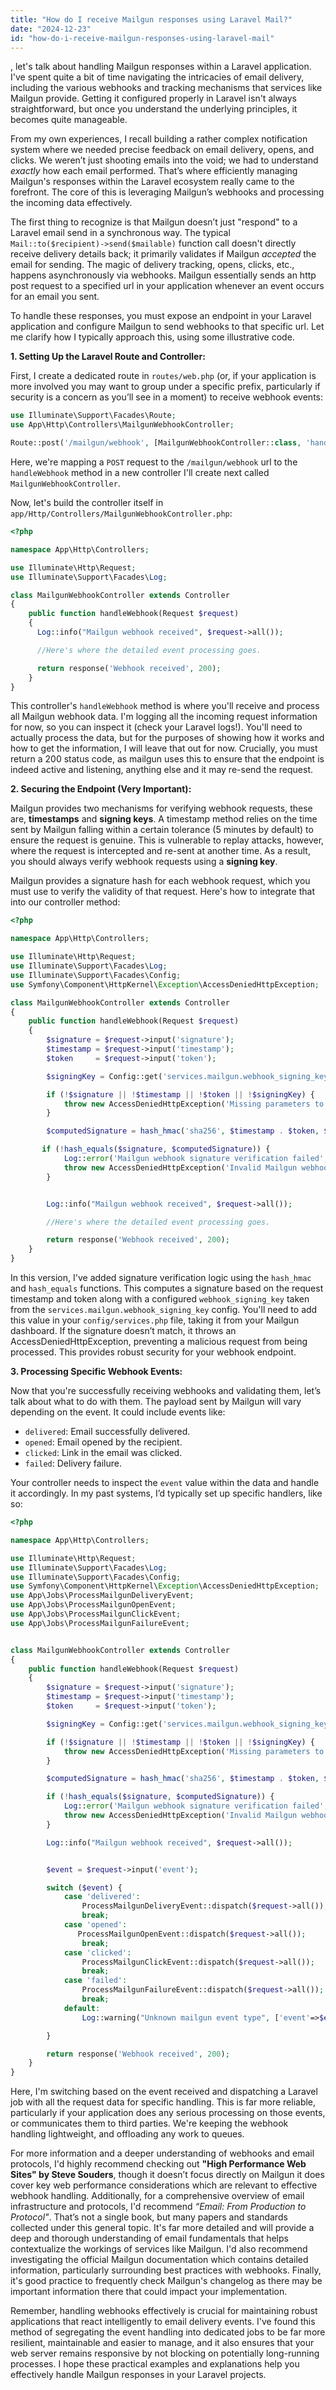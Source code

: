 ```yaml
---
title: "How do I receive Mailgun responses using Laravel Mail?"
date: "2024-12-23"
id: "how-do-i-receive-mailgun-responses-using-laravel-mail"
---
```


, let's talk about handling Mailgun responses within a Laravel application. I've spent quite a bit of time navigating the intricacies of email delivery, including the various webhooks and tracking mechanisms that services like Mailgun provide. Getting it configured properly in Laravel isn't always straightforward, but once you understand the underlying principles, it becomes quite manageable.

From my own experiences, I recall building a rather complex notification system where we needed precise feedback on email delivery, opens, and clicks. We weren’t just shooting emails into the void; we had to understand *exactly* how each email performed. That’s where efficiently managing Mailgun's responses within the Laravel ecosystem really came to the forefront. The core of this is leveraging Mailgun’s webhooks and processing the incoming data effectively.

The first thing to recognize is that Mailgun doesn’t just "respond" to a Laravel email send in a synchronous way. The typical `Mail::to($recipient)->send($mailable)` function call doesn't directly receive delivery details back; it primarily validates if Mailgun *accepted* the email for sending. The magic of delivery tracking, opens, clicks, etc., happens asynchronously via webhooks. Mailgun essentially sends an http post request to a specified url in your application whenever an event occurs for an email you sent.

To handle these responses, you must expose an endpoint in your Laravel application and configure Mailgun to send webhooks to that specific url. Let me clarify how I typically approach this, using some illustrative code.

**1. Setting Up the Laravel Route and Controller:**

First, I create a dedicated route in `routes/web.php` (or, if your application is more involved you may want to group under a specific prefix, particularly if security is a concern as you’ll see in a moment) to receive webhook events:

```php
use Illuminate\Support\Facades\Route;
use App\Http\Controllers\MailgunWebhookController;

Route::post('/mailgun/webhook', [MailgunWebhookController::class, 'handleWebhook']);
```

Here, we're mapping a `POST` request to the `/mailgun/webhook` url to the `handleWebhook` method in a new controller I'll create next called `MailgunWebhookController`.

Now, let's build the controller itself in `app/Http/Controllers/MailgunWebhookController.php`:

```php
<?php

namespace App\Http\Controllers;

use Illuminate\Http\Request;
use Illuminate\Support\Facades\Log;

class MailgunWebhookController extends Controller
{
    public function handleWebhook(Request $request)
    {
      Log::info("Mailgun webhook received", $request->all());

      //Here's where the detailed event processing goes.

      return response('Webhook received', 200);
    }
}
```

This controller's `handleWebhook` method is where you'll receive and process all Mailgun webhook data. I'm logging all the incoming request information for now, so you can inspect it (check your Laravel logs!). You'll need to actually process the data, but for the purposes of showing how it works and how to get the information, I will leave that out for now. Crucially, you must return a 200 status code, as mailgun uses this to ensure that the endpoint is indeed active and listening, anything else and it may re-send the request.

**2. Securing the Endpoint (Very Important):**

Mailgun provides two mechanisms for verifying webhook requests, these are, **timestamps** and **signing keys**. A timestamp method relies on the time sent by Mailgun falling within a certain tolerance (5 minutes by default) to ensure the request is genuine. This is vulnerable to replay attacks, however, where the request is intercepted and re-sent at another time. As a result, you should always verify webhook requests using a **signing key**.

Mailgun provides a signature hash for each webhook request, which you must use to verify the validity of that request. Here's how to integrate that into our controller method:

```php
<?php

namespace App\Http\Controllers;

use Illuminate\Http\Request;
use Illuminate\Support\Facades\Log;
use Illuminate\Support\Facades\Config;
use Symfony\Component\HttpKernel\Exception\AccessDeniedHttpException;

class MailgunWebhookController extends Controller
{
    public function handleWebhook(Request $request)
    {
        $signature = $request->input('signature');
        $timestamp = $request->input('timestamp');
        $token     = $request->input('token');

        $signingKey = Config::get('services.mailgun.webhook_signing_key');

        if (!$signature || !$timestamp || !$token || !$signingKey) {
            throw new AccessDeniedHttpException('Missing parameters to verify Mailgun webhook request.');
        }

        $computedSignature = hash_hmac('sha256', $timestamp . $token, $signingKey);

       if (!hash_equals($signature, $computedSignature)) {
            Log::error('Mailgun webhook signature verification failed', ['expected' => $computedSignature, 'received' => $signature, 'request' => $request->all()]);
            throw new AccessDeniedHttpException('Invalid Mailgun webhook signature.');
        }


        Log::info("Mailgun webhook received", $request->all());

        //Here's where the detailed event processing goes.

        return response('Webhook received', 200);
    }
}
```

In this version, I've added signature verification logic using the `hash_hmac` and `hash_equals` functions. This computes a signature based on the request timestamp and token along with a configured `webhook_signing_key` taken from the `services.mailgun.webhook_signing_key` config. You'll need to add this value in your `config/services.php` file, taking it from your Mailgun dashboard. If the signature doesn’t match, it throws an AccessDeniedHttpException, preventing a malicious request from being processed. This provides robust security for your webhook endpoint.

**3. Processing Specific Webhook Events:**

Now that you're successfully receiving webhooks and validating them, let’s talk about what to do with them. The payload sent by Mailgun will vary depending on the event. It could include events like:

*   `delivered`: Email successfully delivered.
*   `opened`: Email opened by the recipient.
*   `clicked`: Link in the email was clicked.
*   `failed`: Delivery failure.

Your controller needs to inspect the `event` value within the data and handle it accordingly. In my past systems, I’d typically set up specific handlers, like so:

```php
<?php

namespace App\Http\Controllers;

use Illuminate\Http\Request;
use Illuminate\Support\Facades\Log;
use Illuminate\Support\Facades\Config;
use Symfony\Component\HttpKernel\Exception\AccessDeniedHttpException;
use App\Jobs\ProcessMailgunDeliveryEvent;
use App\Jobs\ProcessMailgunOpenEvent;
use App\Jobs\ProcessMailgunClickEvent;
use App\Jobs\ProcessMailgunFailureEvent;


class MailgunWebhookController extends Controller
{
    public function handleWebhook(Request $request)
    {
        $signature = $request->input('signature');
        $timestamp = $request->input('timestamp');
        $token     = $request->input('token');

        $signingKey = Config::get('services.mailgun.webhook_signing_key');

        if (!$signature || !$timestamp || !$token || !$signingKey) {
            throw new AccessDeniedHttpException('Missing parameters to verify Mailgun webhook request.');
        }

        $computedSignature = hash_hmac('sha256', $timestamp . $token, $signingKey);

        if (!hash_equals($signature, $computedSignature)) {
            Log::error('Mailgun webhook signature verification failed', ['expected' => $computedSignature, 'received' => $signature, 'request' => $request->all()]);
            throw new AccessDeniedHttpException('Invalid Mailgun webhook signature.');
        }

        Log::info("Mailgun webhook received", $request->all());


        $event = $request->input('event');

        switch ($event) {
            case 'delivered':
                ProcessMailgunDeliveryEvent::dispatch($request->all());
                break;
            case 'opened':
               ProcessMailgunOpenEvent::dispatch($request->all());
                break;
            case 'clicked':
                ProcessMailgunClickEvent::dispatch($request->all());
                break;
            case 'failed':
                ProcessMailgunFailureEvent::dispatch($request->all());
                break;
            default:
                Log::warning("Unknown mailgun event type", ['event'=>$event, 'request'=>$request->all()]);

        }

        return response('Webhook received', 200);
    }
}
```

Here, I'm switching based on the event received and dispatching a Laravel job with all the request data for specific handling. This is far more reliable, particularly if your application does any serious processing on those events, or communicates them to third parties. We're keeping the webhook handling lightweight, and offloading any work to queues.

For more information and a deeper understanding of webhooks and email protocols, I'd highly recommend checking out **"High Performance Web Sites" by Steve Souders**, though it doesn’t focus directly on Mailgun it does cover key web performance considerations which are relevant to effective webhook handling. Additionally, for a comprehensive overview of email infrastructure and protocols, I'd recommend *“Email: From Production to Protocol"*. That’s not a single book, but many papers and standards collected under this general topic. It's far more detailed and will provide a deep and thorough understanding of email fundamentals that helps contextualize the workings of services like Mailgun. I'd also recommend investigating the official Mailgun documentation which contains detailed information, particularly surrounding best practices with webhooks. Finally, it's good practice to frequently check Mailgun's changelog as there may be important information there that could impact your implementation.

Remember, handling webhooks effectively is crucial for maintaining robust applications that react intelligently to email delivery events. I've found this method of segregating the event handling into dedicated jobs to be far more resilient, maintainable and easier to manage, and it also ensures that your web server remains responsive by not blocking on potentially long-running processes. I hope these practical examples and explanations help you effectively handle Mailgun responses in your Laravel projects.
